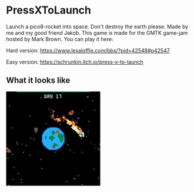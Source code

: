 # PressXToLaunch
Launch a pico8-rocket into space. Don't destroy the earth please.
Made by me and my good friend Jakob. This game is made for the GMTK game-jam hosted by Mark Brown. You can play it here:

Hard version: https://www.lexaloffle.com/bbs/?pid=42548#p42547

Easy version: https://schrunkin.itch.io/press-x-to-launch

## What it looks like
![alt text](rocket.gif)
